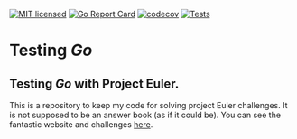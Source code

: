 [![MIT licensed](https://img.shields.io/badge/license-MIT-blue.svg)](./LICENSE)
[![Go Report Card](https://goreportcard.com/badge/github.com/andrew-field/testing-go)](https://goreportcard.com/report/github.com/andrew-field/testing-go)
[![codecov](https://codecov.io/gh/andrew-field/testing-go/branch/master/graph/badge.svg?token=jGdnwTJSTD)](https://codecov.io/gh/andrew-field/testing-go)
[![Tests](https://github.com/andrew-field/testing-go/actions/workflows/build-test.yml/badge.svg)](https://github.com/andrew-field/testing-go/actions/workflows/build-test.yml)


# Testing *Go*

## Testing *Go* with Project Euler.  
This is a repository to keep my code for solving project Euler challenges. It is not supposed to be an answer book (as if it could be). You can see the fantastic website and challenges [here](https://projecteuler.net/ "Project Euler").
